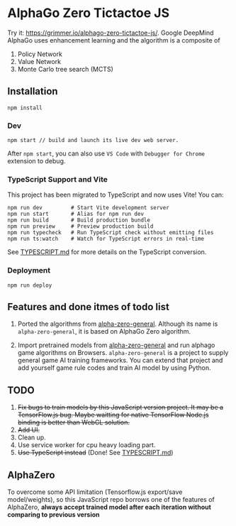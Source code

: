 # AlphaGo Zero Tictactoe JS

Try it: https://grimmer.io/alphago-zero-tictactoe-js/. Google DeepMind AlphaGo uses enhancement learning and the algorithm is a composite of 

1. Policy Network
2. Value Network
3. Monte Carlo tree search (MCTS)

## Installation

```
npm install
```

### Dev

```
npm start // build and launch its live dev web server.
```

After `npm start`, you can also use `VS Code` with `Debugger for Chrome` extension to debug.

### TypeScript Support and Vite

This project has been migrated to TypeScript and now uses Vite! You can:

```
npm run dev         # Start Vite development server
npm run start       # Alias for npm run dev
npm run build       # Build production bundle
npm run preview     # Preview production build
npm run typecheck   # Run TypeScript check without emitting files
npm run ts:watch    # Watch for TypeScript errors in real-time
```

See [TYPESCRIPT.md](TYPESCRIPT.md) for more details on the TypeScript conversion.


### Deployment 

```
npm run deploy
```

## Features and done itmes of todo list

1. Ported the algorithms from [alpha-zero-general](https://github.com/suragnair/alpha-zero-general). Although its name is `alpha-zero-general`, it is based on AlphaGo Zero algorithm. 

2. Import pretrained models from [alpha-zero-general](https://github.com/suragnair/alpha-zero-general) and run alphago game algorithms on Browsers.
`alpha-zero-general` is a project to supply general game AI training frameworks. You can extend that project and add yourself game rule codes and train AI model
by using Python.

## TODO

1. ~~Fix bugs to train models by this JavaScript version project. It may be a TensorFlow.js bug. Maybe waitting for native TensorFlow Node.js binding is better than WebGL solution.~~
2. ~~Add UI.~~
3. Clean up.
4. Use service worker for cpu heavy loading part.
5. ~~Use TypeScript instead~~ (Done! See [TYPESCRIPT.md](TYPESCRIPT.md))

## AlphaZero

To overcome some API limitation (Tensorflow.js export/save model/weights), so this JavaScript repo borrows one of the features of AlphaZero, **always accept trained model after each iteration without comparing to previous version**


